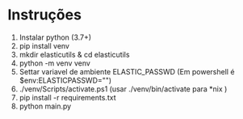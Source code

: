 # Instruções

1. Instalar python (3.7+)
2. pip install venv
3. mkdir elasticutils & cd elasticutils
4. python -m venv venv
5. Settar variavel de ambiente ELASTIC_PASSWD (Em powershell é $env:ELASTICPASSWD="")
6. ./venv/Scripts/activate.ps1 (usar ./venv/bin/activate para *nix )
7. pip install -r requirements.txt
8. python main.py